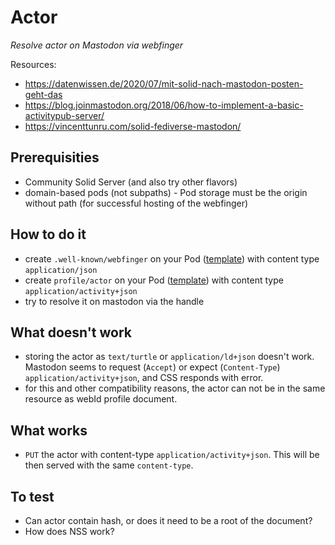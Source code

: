 # Actor

_Resolve actor on Mastodon via webfinger_

Resources:

- https://datenwissen.de/2020/07/mit-solid-nach-mastodon-posten-geht-das
- https://blog.joinmastodon.org/2018/06/how-to-implement-a-basic-activitypub-server/
- https://vincenttunru.com/solid-fediverse-mastodon/

## Prerequisities

- Community Solid Server (and also try other flavors)
- domain-based pods (not subpaths) - Pod storage must be the origin without path (for successful hosting of the webfinger)

## How to do it

- create `.well-known/webfinger` on your Pod ([template](./webfinger.json)) with content type `application/json`
- create `profile/actor` on your Pod ([template](./actor-solid.json)) with content type `application/activity+json`
- try to resolve it on mastodon via the handle

## What doesn't work

- storing the actor as `text/turtle` or `application/ld+json` doesn't work. Mastodon seems to request (`Accept`) or expect (`Content-Type`) `application/activity+json`, and CSS responds with error.
- for this and other compatibility reasons, the actor can not be in the same resource as webId profile document.

## What works

- `PUT` the actor with content-type `application/activity+json`. This will be then served with the same `content-type`.

## To test

- Can actor contain hash, or does it need to be a root of the document?
- How does NSS work?
